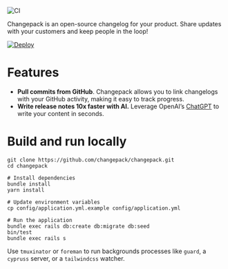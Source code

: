 ![CI](https://github.com/changepack/changepack/actions/workflows/ci.yml/badge.svg)

Changepack is an open-source changelog for your product. Share updates with your customers and keep people in the loop!

[![Deploy](https://www.herokucdn.com/deploy/button.svg)](https://heroku.com/deploy)

# Features

* **Pull commits from GitHub**. Changepack allows you to link changelogs with your GitHub activity, making it easy to track progress.
* **Write release notes 10x faster with AI.** Leverage OpenAI’s [ChatGPT](https://openai.com/blog/chatgpt) to write your content in seconds.

# Build and run locally

```
git clone https://github.com/changepack/changepack.git
cd changepack

# Install dependencies
bundle install
yarn install

# Update environment variables
cp config/application.yml.example config/application.yml

# Run the application
bundle exec rails db:create db:migrate db:seed
bin/test
bundle exec rails s
```

Use `tmuxinator` or `foreman` to run backgrounds processes like `guard`, a `cypruss` server, or a `tailwindcss` watcher.
